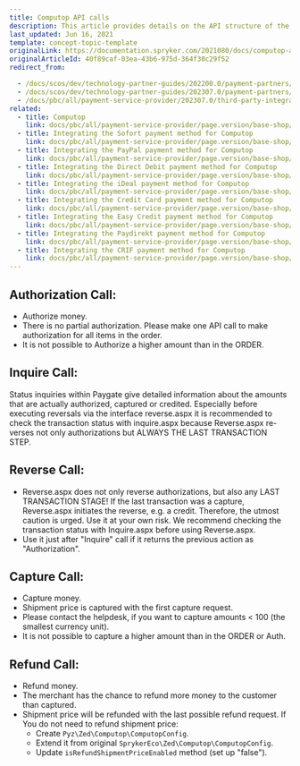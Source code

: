 ```yaml
---
title: Computop API calls
description: This article provides details on the API structure of the Computop module in the Spryker Commerce OS.
last_updated: Jun 16, 2021
template: concept-topic-template
originalLink: https://documentation.spryker.com/2021080/docs/computop-api-details
originalArticleId: 40f89caf-03ea-43b6-975d-364f30c29f52
redirect_from:

  - /docs/scos/dev/technology-partner-guides/202200.0/payment-partners/computop/computop-api-calls.html
  - /docs/scos/dev/technology-partner-guides/202307.0/payment-partners/computop/computop-api-calls.html
  - /docs/pbc/all/payment-service-provider/202307.0/third-party-integrations/computop/computop-api-calls.html
related:
  - title: Computop
    link: docs/pbc/all/payment-service-provider/page.version/base-shop/third-party-integrations/computop/computop.html
  - title: Integrating the Sofort payment method for Computop
    link: docs/pbc/all/payment-service-provider/page.version/base-shop/third-party-integrations/computop/integrate-payment-methods-for-computop/integrate-the-sofort-payment-method-for-computop.html
  - title: Integrating the PayPal payment method for Computop
    link: docs/pbc/all/payment-service-provider/page.version/base-shop/third-party-integrations/computop/integrate-payment-methods-for-computop/integrate-the-paypal-payment-method-for-computop.html
  - title: Integrating the Direct Debit payment method for Computop
    link: docs/pbc/all/payment-service-provider/page.version/base-shop/third-party-integrations/computop/integrate-payment-methods-for-computop/integrate-the-direct-debit-payment-method-for-computop.html
  - title: Integrating the iDeal payment method for Computop
    link: docs/pbc/all/payment-service-provider/page.version/base-shop/third-party-integrations/computop/integrate-payment-methods-for-computop/integrate-the-ideal-payment-method-for-computop.html
  - title: Integrating the Credit Card payment method for Computop
    link: docs/pbc/all/payment-service-provider/page.version/base-shop/third-party-integrations/computop/integrate-payment-methods-for-computop/integrate-the-credit-card-payment-method-for-computop.html
  - title: Integrating the Easy Credit payment method for Computop
    link: docs/pbc/all/payment-service-provider/page.version/base-shop/third-party-integrations/computop/integrate-payment-methods-for-computop/integrate-the-easy-credit-payment-method-for-computop.html
  - title: Integrating the Paydirekt payment method for Computop
    link: docs/pbc/all/payment-service-provider/page.version/base-shop/third-party-integrations/computop/integrate-payment-methods-for-computop/integrate-the-paydirekt-payment-method-for-computop.html
  - title: Integrating the CRIF payment method for Computop
    link: docs/pbc/all/payment-service-provider/page.version/base-shop/third-party-integrations/computop/integrate-payment-methods-for-computop/integrate-the-crif-payment-method-for-computop.html
---
```


## Authorization Call:

* Authorize money.
* There is no partial authorization. Please make one API call to make authorization for all items in the order.
* It is not possible to Authorize a higher amount than in the ORDER.

## Inquire Call:

Status inquiries within Paygate give detailed information about the amounts that are actually authorized, captured or credited. Especially before executing reversals via the interface reverse.aspx it is recommended to check the transaction status with inquire.aspx because Reverse.aspx re-verses not only authorizations but ALWAYS THE LAST TRANSACTION STEP.

## Reverse Call:

* Reverse.aspx does not only reverse authorizations, but also any LAST TRANSACTION STAGE! If the last transaction was a capture, Reverse.aspx initiates the reverse, e.g. a credit. Therefore, the utmost caution is urged. Use it at your own risk. We recommend checking the transaction status with Inquire.aspx before using Reverse.aspx.
* Use it just after "Inquire" call if it returns the previous action as "Authorization".

## Capture Call:

* Capture money.
* Shipment price is captured with the first capture request.
* Please contact the helpdesk, if you want to capture amounts < 100 (the smallest currency unit).
* It is not possible to capture a higher amount than in the ORDER or Auth.

## Refund Call:

* Refund money.
* The merchant has the chance to refund more money to the customer than captured.
* Shipment price will be refunded with the last possible refund request. If You do not need to refund shipment price:
    - Create `Pyz\Zed\Computop\ComputopConfig`.
    - Extend it from original `SprykerEco\Zed\Computop\ComputopConfig`.
    - Update `isRefundShipmentPriceEnabled` method (set up "false").
